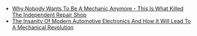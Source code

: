 - [Why Nobody Wants To Be A Mechanic Anymore - This Is What Killed The Independent Repair Shop](https://youtu.be/GQtZIRzokpo)
- [The Insanity Of Modern Automotive Electronics And How It Will Lead To A Mechanical Revolution](https://youtu.be/ANxhQ4wUiMQ)
